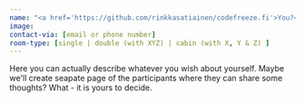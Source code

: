 ```yaml
---
name: "<a href='https://github.com/rinkkasatiainen/codefreeze.fi'>You?</a>"
image: 
contact-via: [email or phone number]
room-type: [single | double (with XYZ) | cabin (with X, Y & Z) ]
---
```


Here you can actually describe whatever you wish about yourself. Maybe we'll create seapate page of the participants where they can share some thoughts? What - it is yours to decide.
